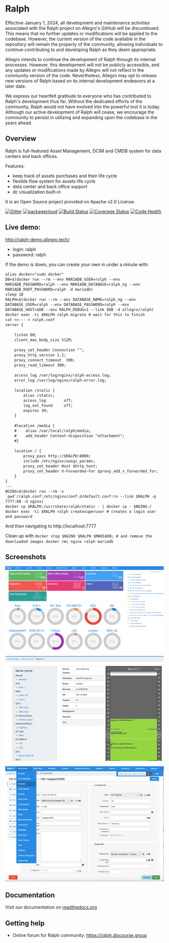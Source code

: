 # Ralph

Effective January 1, 2024, all development and maintenance activities associated with the Ralph project on Allegro's GitHub will be discontinued. This means that no further updates or modifications will be applied to the codebase. However, the current version of the code available in the repository will remain the property of the community, allowing individuals to continue contributing to and developing Ralph as they deem appropriate.

Allegro intends to continue the development of Ralph through its internal processes. However, this development will not be publicly accessible, and any updates or modifications made by Allegro will not reflect in the community version of the code. Nevertheless, Allegro may opt to release new versions of Ralph based on its internal development endeavors at a later date.

We express our heartfelt gratitude to everyone who has contributed to Ralph's development thus far. Without the dedicated efforts of the community, Ralph would not have evolved into the powerful tool it is today. Although our active development of Ralph will cease, we encourage the community to persist in utilizing and expanding upon the codebase in the years ahead.

## Overview

Ralph is full-featured Asset Management, DCIM and CMDB system for data centers and back offices.

Features:

* keep track of assets purchases and their life cycle
* flexible flow system for assets life cycle
* data center and back office support
* dc visualization built-in

It is an Open Source project provided on Apache v2.0 License.

[![Gitter](https://img.shields.io/gitter/room/gitterHQ/gitter.svg)](https://gitter.im/allegro/ralph?utm_source=badge&utm_medium=badge&utm_campaign=pr-badge&utm_content=badge)
[![packagecloud](https://img.shields.io/badge/deb-packagecloud.io-844fec.svg)](https://packagecloud.io/allegro/ralph)
[![Build Status](https://github.com/allegro/ralph/actions/workflows/main.yml/badge.svg)](https://github.com/allegro/ralph/actions/workflows/main.yml)
[![Coverage Status](https://coveralls.io/repos/allegro/ralph/badge.svg?branch=ng&service=github)](https://coveralls.io/github/allegro/ralph?branch=ng)
[![Code Health](https://landscape.io/github/allegro/ralph/ng/landscape.svg?style=flat)](https://landscape.io/github/allegro/ralph/ng)

## Live demo:

http://ralph-demo.allegro.tech/

* login: ralph
* password: ralph

If the demo is down, you can create your own in under a minute with:
```
alias docker="sudo docker"
DB=$(docker run --rm --env MARIADB_USER=ralph --env MARIADB_PASSWORD=ralph --env MARIADB_DATABASE=ralph_ng --env MARIADB_ROOT_PASSWORD=ralph -d mariadb)
sleep 10
RALPH=$(docker run --rm --env DATABASE_NAME=ralph_ng --env DATABASE_USER=ralph --env DATABASE_PASSWORD=ralph --env DATABASE_HOST=$DB --env RALPH_DEBUG=1 --link $DB -d allegro/ralph)
docker exec -ti $RALPH ralph migrate # wait for this to finish 
cat <<--- > ralph.conf
server {

    listen 80;
    client_max_body_size 512M;

    proxy_set_header Connection "";
    proxy_http_version 1.1;
    proxy_connect_timeout  300;
    proxy_read_timeout 300;

    access_log /var/log/nginx/ralph-access.log;
    error_log /var/log/nginx/ralph-error.log;

    location /static {
        alias /static;
        access_log        off;
        log_not_found     off;
        expires 1M;
    }

    #location /media {
    #    alias /var/local/ralph/media;
    #    add_header Content-disposition "attachment";
    #}

    location / {
        proxy_pass http://$RALPH:8000;
        include /etc/nginx/uwsgi_params;
        proxy_set_header Host $http_host;
        proxy_set_header X-Forwarded-For $proxy_add_x_forwarded_for;
    }
}
---
NGINX=$(docker run --rm -v `pwd`/ralph.conf:/etc/nginx/conf.d/default.conf:ro --link $RALPH -p 7777:80 -d nginx)
docker cp $RALPH:/usr/share/ralph/static - | docker cp - $NGINX:/
docker exec -ti $RALPH ralph createsuperuser # creates a login user and password
```
And then navigating to http://localhost:7777

Clean up with `docker stop $NGINX $RALPH $MARIADB; # and remove the downloaded images docker rmi nginx ralph mariadb`

## Screenshots

![img](https://github.com/allegro/ralph/blob/ng/docs/img/welcome-screen-1.png?raw=true)

![img](https://github.com/allegro/ralph/blob/ng/docs/img/welcome-screen-2.png?raw=true)

![img](https://github.com/allegro/ralph/blob/ng/docs/img/welcome-screen-3.png?raw=true)


## Documentation
Visit our documentation on [readthedocs.org](https://ralph-ng.readthedocs.org)

## Getting help

* Online forum for Ralph community: https://ralph.discourse.group

